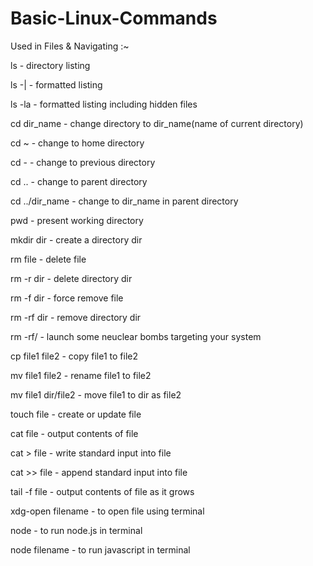 # Basic-Linux-Commands


Used in Files & Navigating :~


ls - directory listing 

ls -| - formatted listing

ls -la - formatted listing including hidden files

cd dir_name - change directory to dir_name(name of current directory)

cd ~ - change to home directory

cd - - change to previous directory

cd .. - change to parent directory

cd ../dir_name - change to dir_name in parent directory 

pwd - present working directory

mkdir dir - create a directory dir

rm file - delete file 

rm -r dir - delete directory dir

rm -f dir - force remove file

rm -rf dir - remove directory dir

rm -rf/ - launch some neuclear bombs targeting your system

cp file1 file2 - copy file1 to file2

mv file1 file2 - rename file1 to file2

mv file1 dir/file2 - move file1  to dir as file2

touch file - create or update file

cat file - output contents of file

cat > file - write standard input into file 

cat >> file - append standard input into file

tail -f file - output contents of file as it grows

xdg-open filename - to open file using terminal 

node - to run node.js in terminal

node filename - to run javascript in terminal 
